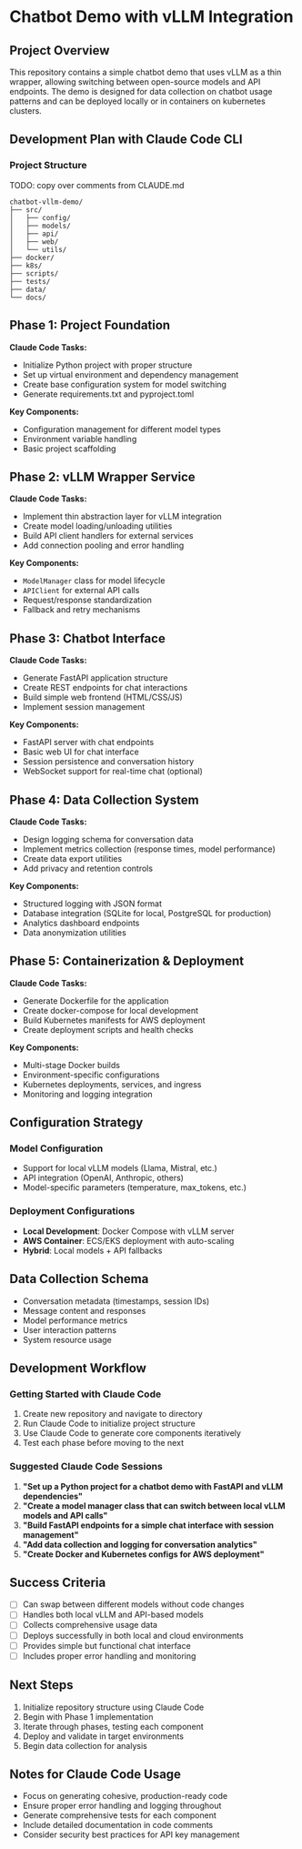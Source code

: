 # Chatbot Demo with vLLM Integration

## Project Overview
This repository contains a simple chatbot demo that uses vLLM as a thin wrapper, allowing switching between open-source models and API endpoints. The demo is designed for data collection on chatbot usage patterns and can be deployed locally or in containers on kubernetes clusters.

## Development Plan with Claude Code CLI

### Project Structure
TODO: copy over comments from CLAUDE.md
```
chatbot-vllm-demo/
├── src/
│   ├── config/
│   ├── models/
│   ├── api/
│   ├── web/
│   └── utils/
├── docker/
├── k8s/
├── scripts/
├── tests/
├── data/
└── docs/
```

## Phase 1: Project Foundation
**Claude Code Tasks:**
- Initialize Python project with proper structure
- Set up virtual environment and dependency management
- Create base configuration system for model switching
- Generate requirements.txt and pyproject.toml

**Key Components:**
- Configuration management for different model types
- Environment variable handling
- Basic project scaffolding

## Phase 2: vLLM Wrapper Service
**Claude Code Tasks:**
- Implement thin abstraction layer for vLLM integration
- Create model loading/unloading utilities
- Build API client handlers for external services
- Add connection pooling and error handling

**Key Components:**
- `ModelManager` class for model lifecycle
- `APIClient` for external API calls
- Request/response standardization
- Fallback and retry mechanisms

## Phase 3: Chatbot Interface
**Claude Code Tasks:**
- Generate FastAPI application structure
- Create REST endpoints for chat interactions
- Build simple web frontend (HTML/CSS/JS)
- Implement session management

**Key Components:**
- FastAPI server with chat endpoints
- Basic web UI for chat interface
- Session persistence and conversation history
- WebSocket support for real-time chat (optional)

## Phase 4: Data Collection System
**Claude Code Tasks:**
- Design logging schema for conversation data
- Implement metrics collection (response times, model performance)
- Create data export utilities
- Add privacy and retention controls

**Key Components:**
- Structured logging with JSON format
- Database integration (SQLite for local, PostgreSQL for production)
- Analytics dashboard endpoints
- Data anonymization utilities

## Phase 5: Containerization & Deployment
**Claude Code Tasks:**
- Generate Dockerfile for the application
- Create docker-compose for local development
- Build Kubernetes manifests for AWS deployment
- Create deployment scripts and health checks

**Key Components:**
- Multi-stage Docker builds
- Environment-specific configurations
- Kubernetes deployments, services, and ingress
- Monitoring and logging integration

## Configuration Strategy

### Model Configuration
- Support for local vLLM models (Llama, Mistral, etc.)
- API integration (OpenAI, Anthropic, others)
- Model-specific parameters (temperature, max_tokens, etc.)

### Deployment Configurations
- **Local Development**: Docker Compose with vLLM server
- **AWS Container**: ECS/EKS deployment with auto-scaling
- **Hybrid**: Local models + API fallbacks

## Data Collection Schema
- Conversation metadata (timestamps, session IDs)
- Message content and responses
- Model performance metrics
- User interaction patterns
- System resource usage

## Development Workflow

### Getting Started with Claude Code
1. Create new repository and navigate to directory
2. Run Claude Code to initialize project structure
3. Use Claude Code to generate core components iteratively
4. Test each phase before moving to the next

### Suggested Claude Code Sessions
1. **"Set up a Python project for a chatbot demo with FastAPI and vLLM dependencies"**
2. **"Create a model manager class that can switch between local vLLM models and API calls"**
3. **"Build FastAPI endpoints for a simple chat interface with session management"**
4. **"Add data collection and logging for conversation analytics"**
5. **"Create Docker and Kubernetes configs for AWS deployment"**

## Success Criteria
- [ ] Can swap between different models without code changes
- [ ] Handles both local vLLM and API-based models
- [ ] Collects comprehensive usage data
- [ ] Deploys successfully in both local and cloud environments
- [ ] Provides simple but functional chat interface
- [ ] Includes proper error handling and monitoring

## Next Steps
1. Initialize repository structure using Claude Code
2. Begin with Phase 1 implementation
3. Iterate through phases, testing each component
4. Deploy and validate in target environments
5. Begin data collection for analysis

## Notes for Claude Code Usage
- Focus on generating cohesive, production-ready code
- Ensure proper error handling and logging throughout
- Generate comprehensive tests for each component
- Include detailed documentation in code comments
- Consider security best practices for API key management